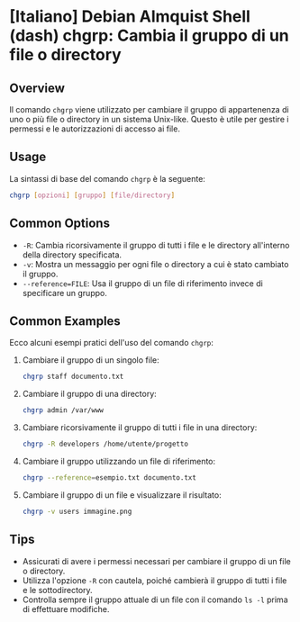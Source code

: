 # [Italiano] Debian Almquist Shell (dash) chgrp: Cambia il gruppo di un file o directory

## Overview
Il comando `chgrp` viene utilizzato per cambiare il gruppo di appartenenza di uno o più file o directory in un sistema Unix-like. Questo è utile per gestire i permessi e le autorizzazioni di accesso ai file.

## Usage
La sintassi di base del comando `chgrp` è la seguente:

```bash
chgrp [opzioni] [gruppo] [file/directory]
```

## Common Options
- `-R`: Cambia ricorsivamente il gruppo di tutti i file e le directory all'interno della directory specificata.
- `-v`: Mostra un messaggio per ogni file o directory a cui è stato cambiato il gruppo.
- `--reference=FILE`: Usa il gruppo di un file di riferimento invece di specificare un gruppo.

## Common Examples
Ecco alcuni esempi pratici dell'uso del comando `chgrp`:

1. Cambiare il gruppo di un singolo file:
   ```bash
   chgrp staff documento.txt
   ```

2. Cambiare il gruppo di una directory:
   ```bash
   chgrp admin /var/www
   ```

3. Cambiare ricorsivamente il gruppo di tutti i file in una directory:
   ```bash
   chgrp -R developers /home/utente/progetto
   ```

4. Cambiare il gruppo utilizzando un file di riferimento:
   ```bash
   chgrp --reference=esempio.txt documento.txt
   ```

5. Cambiare il gruppo di un file e visualizzare il risultato:
   ```bash
   chgrp -v users immagine.png
   ```

## Tips
- Assicurati di avere i permessi necessari per cambiare il gruppo di un file o directory.
- Utilizza l'opzione `-R` con cautela, poiché cambierà il gruppo di tutti i file e le sottodirectory.
- Controlla sempre il gruppo attuale di un file con il comando `ls -l` prima di effettuare modifiche.